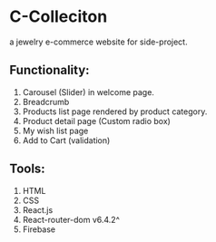 # C-Colleciton

a jewelry e-commerce website for side-project.

## Functionality:

1. Carousel (Slider) in welcome page.
2. Breadcrumb
3. Products list page rendered by product category.
4. Product detail page (Custom radio box)
5. My wish list page
6. Add to Cart (validation)

## Tools:

1. HTML
2. CSS
3. React.js
4. React-router-dom v6.4.2^
5. Firebase
